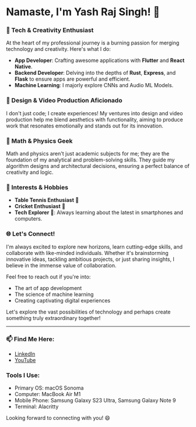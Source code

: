 # Namaste, I'm Yash Raj Singh! 👋

### 🚀 Tech & Creativity Enthusiast
At the heart of my professional journey is a burning passion for merging technology and creativity. Here's what I do:

- **App Developer**: Crafting awesome applications with **Flutter** and **React Native**.
- **Backend Developer**: Delving into the depths of **Rust**, **Express**, and **Flask** to ensure apps are powerful and efficient.
- **Machine Learning**: I majorly explore CNNs and Audio ML Models.


### 🎨 Design & Video Production Aficionado
I don't just code; I create experiences! My ventures into design and video production help me blend aesthetics with functionality, aiming to produce work that resonates emotionally and stands out for its innovation.

### 🔢 Math & Physics Geek
Math and physics aren't just academic subjects for me; they are the foundation of my analytical and problem-solving skills. They guide my algorithm designs and architectural decisions, ensuring a perfect balance of creativity and logic.

### 🌟 Interests & Hobbies
- **Table Tennis Enthusiast** 🏓
- **Cricket Enthusiast** 🏏
- **Tech Explorer** 📱: Always learning about the latest in smartphones and computers.

### 🌐 Let's Connect!
I'm always excited to explore new horizons, learn cutting-edge skills, and collaborate with like-minded individuals. Whether it's brainstorming innovative ideas, tackling ambitious projects, or just sharing insights, I believe in the immense value of collaboration.

Feel free to reach out if you're into:
- The art of app development
- The science of machine learning
- Creating captivating digital experiences

Let's explore the vast possibilities of technology and perhaps create something truly extraordinary together!

---

### 📫 Find Me Here:
- [LinkedIn](https://www.linkedin.com/in/juxtaryct/)
- [YouTube](https://www.youtube.com/@juxtar)

### Tools I Use:
- Primary OS: macOS Sonoma
- Computer: MacBook Air M1
- Mobile Phone: Samsung Galaxy S23 Ultra, Samsung Galaxy Note 9
- Terminal: Alacritty



Looking forward to connecting with you! 😄
